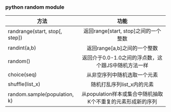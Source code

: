 ### python random module

|方法|功能|
|-|:-:|
|randrange(start, stop[, step])|返回range[start, stop]之间的一个整数|
|randint(a,b)|返回range[a,b]之间的一个整数|
|random()|返回介于0.0-1.0之间的浮点数，这个跟JS中随机方法一样|
|choice(seq)|从非空序列中随机选取一个元素|
|shuffle(list_x)|随机打乱序列list_x内的元素|
|random.sample(population, k)|从population样本或集合中随机抽取K个不重复的元素形成新的序列|